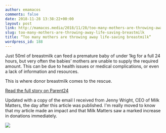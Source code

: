 ```yaml
---
author: emamacos
comments: false
date: 2018-11-28 13:38:22+00:00
layout: post
link: http://mamacos.media/2018/11/28/too-many-mothers-are-throwing-away-life-saving-breastmilk/
slug: too-many-mothers-are-throwing-away-life-saving-breastmilk
title: “Too many mothers are throwing away life-saving breastmilk”
wordpress_id: 188
---
```





Just 50ml of breastmilk can feed a premature baby of under 1kg for a full 24 hours, but very often the babies’ mothers are unable to supply the required amount. This can be due to health issues or medical complications, or even a lack of information and resources.







This is where donor breastmilk comes to the rescue.







[Read the full story on Parent24](https://www.parent24.com/Baby/Breastfeeding/too-many-mothers-are-throwing-away-life-saving-breastmilk-why-you-should-consider-becoming-a-breastmilk-donor-20181127)







Updated with a copy of the email I received from Jenny Wright, CEO of Milk Matters, the day after this article was published. I'm really moved to know that my article made an impact and that Milk Matters saw a marked increase in donations immediately. 





![](http://mamacos.media/wp-content/uploads/2018/11/Milk_Matters_11_2018.png)

